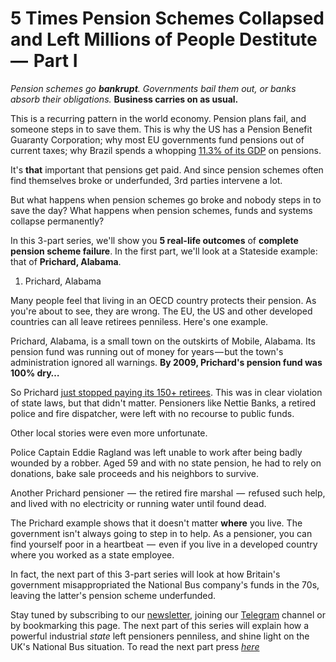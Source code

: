 ﻿# 5 Times Pension Schemes Collapsed and Left Millions of People Destitute  —  Part I

_Pension schemes go **bankrupt**._ _Governments bail them out, or banks absorb their obligations._ **Business carries on as usual.**

This is a recurring pattern in the world economy. Pension plans fail, and someone steps in to save them. This is why the US has a Pension Benefit Guaranty Corporation; why most EU governments fund pensions out of current taxes; why Brazil spends a whopping [11.3% of its GDP](https://www.imf.org/external/np/blog/dialogo/120116.pdf) on pensions.

It&#39;s **that** important that pensions get paid. And since pension schemes often find themselves broke or underfunded, 3rd parties intervene a lot.

But what happens when pension schemes go broke and nobody steps in to save the day? What happens when pension schemes, funds and systems collapse permanently?

In this 3-part series, we&#39;ll show you **5 real-life outcomes** of **complete pension scheme failure**. In the first part, we&#39;ll look at a Stateside example: that of **Prichard, Alabama**.

1. Prichard, Alabama

Many people feel that living in an OECD country protects their pension. As you&#39;re about to see, they are wrong. The EU, the US and other developed countries can all leave retirees penniless. Here&#39;s one example.

Prichard, Alabama, is a small town on the outskirts of Mobile, Alabama. Its pension fund was running out of money for years — but the town&#39;s administration ignored all warnings. **By 2009, Prichard&#39;s pension fund was 100% dry…**

So Prichard [just stopped paying its 150+ retirees](https://www.nytimes.com/2010/12/23/business/23prichard.html). This was in clear violation of state laws, but that didn&#39;t matter. Pensioners like Nettie Banks, a retired police and fire dispatcher, were left with no recourse to public funds.

Other local stories were even more unfortunate.

Police Captain Eddie Ragland was left unable to work after being badly wounded by a robber. Aged 59 and with no state pension, he had to rely on donations, bake sale proceeds and his neighbors to survive.

Another Prichard pensioner  —  the retired fire marshal  —  refused such help, and lived with no electricity or running water until found dead.

The Prichard example shows that it doesn&#39;t matter **where** you live. The government isn&#39;t always going to step in to help. As a pensioner, you can find yourself poor in a heartbeat  —  even if you live in a developed country where you worked as a state employee.

In fact, the next part of this 3-part series will look at how Britain&#39;s government misappropriated the National Bus company&#39;s funds in the 70s, leaving the latter&#39;s pension scheme underfunded.

Stay tuned by subscribing to our [newsletter](https://akropolis.io/), joining our [Telegram](https://t.me/akropolis_official) channel or by bookmarking this page. The next part of this series will explain how a powerful industrial _state_ left pensioners penniless, and shine light on the UK&#39;s National Bus situation. To read the next part press _[here](https://wiki.akropolis.io/library/2018%205%20Times%20Pension%20Schemes%20Collapsed%20and%20Left%20Millions%20of%20People%20Destitute%202/)_
